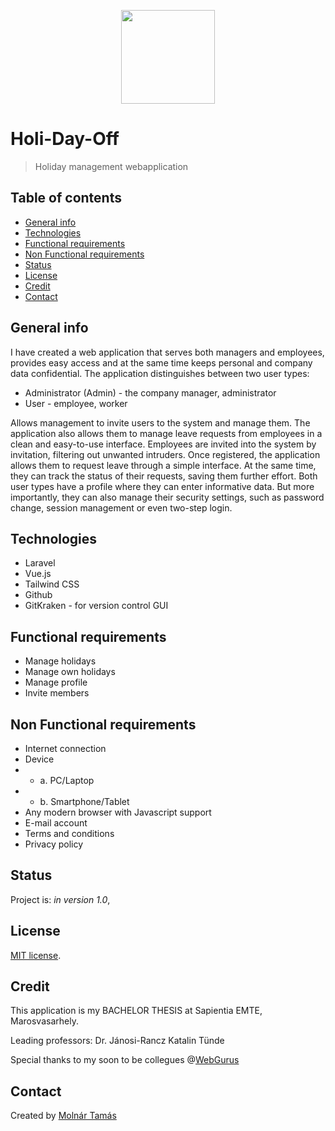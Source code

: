 
<p align="center"><a href="https://laravel.com" target="_blank"><img src="https://i.ibb.co/VN2dJmm/logo.png" height="150"></a></p>

# Holi-Day-Off
> Holiday management webapplication

## Table of contents
* [General info](#general-info)
* [Technologies](#technologies)
* [Functional requirements ](#functional-requirements )
* [Non Functional requirements](#non-functional-requirements)
* [Status](#status)
* [License](#license)
* [Credit](#credit)
* [Contact](#contact)

## General info
I have created a web application that serves both managers and employees, provides easy access and at the same time keeps personal and company data confidential.
The application distinguishes between two user types:


* Administrator (Admin) - the company manager, administrator
* User - employee, worker

Allows management to invite users to the system and manage them. The application also allows them to manage leave requests from employees in a clean and easy-to-use interface. 
Employees are invited into the system by invitation, filtering out unwanted intruders. Once registered, the application allows them to request leave through a simple interface. At the same time, they can track the status of their requests, saving them further effort. 
Both user types have a profile where they can enter informative data. But more importantly, they can also manage their security settings, such as password change, session management or even two-step login.


## Technologies
* Laravel
* Vue.js
* Tailwind CSS
* Github 
* GitKraken  - for version control GUI

## Functional requirements 
* Manage holidays
* Manage own holidays
* Manage profile
* Invite members

## Non Functional requirements
* Internet connection
* Device
* * a. PC/Laptop
* * b. Smartphone/Tablet
* Any modern browser with Javascript support
* E-mail account 
* Terms and conditions
* Privacy policy



## Status
Project is: _in version 1.0_, 

## License

[MIT license](https://opensource.org/licenses/MIT).

## Credit
This application is my BACHELOR THESIS at Sapientia EMTE, Marosvasarhely.

Leading professors:
Dr. Jánosi-Rancz Katalin Tünde

Special thanks to my soon to be collegues @[WebGurus](https://www.webgurus.biz/)

## Contact
Created by [Molnár Tamás](https://www.linkedin.com/in/tam%C3%A1s-moln%C3%A1r-0950181a3/)
